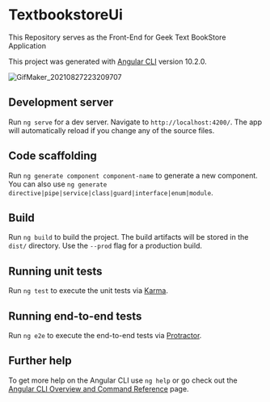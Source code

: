 

# TextbookstoreUi
This Repository serves as the Front-End for Geek Text BookStore Application

This project was generated with [Angular CLI](https://github.com/angular/angular-cli) version 10.2.0.


![GifMaker_20210827223209707](https://user-images.githubusercontent.com/57880227/131203961-004431e9-53bf-4ccb-8200-2f4699e43529.gif)


## Development server

Run `ng serve` for a dev server. Navigate to `http://localhost:4200/`. The app will automatically reload if you change any of the source files.

## Code scaffolding

Run `ng generate component component-name` to generate a new component. You can also use `ng generate directive|pipe|service|class|guard|interface|enum|module`.

## Build

Run `ng build` to build the project. The build artifacts will be stored in the `dist/` directory. Use the `--prod` flag for a production build.

## Running unit tests

Run `ng test` to execute the unit tests via [Karma](https://karma-runner.github.io).

## Running end-to-end tests

Run `ng e2e` to execute the end-to-end tests via [Protractor](http://www.protractortest.org/).

## Further help

To get more help on the Angular CLI use `ng help` or go check out the [Angular CLI Overview and Command Reference](https://angular.io/cli) page.
